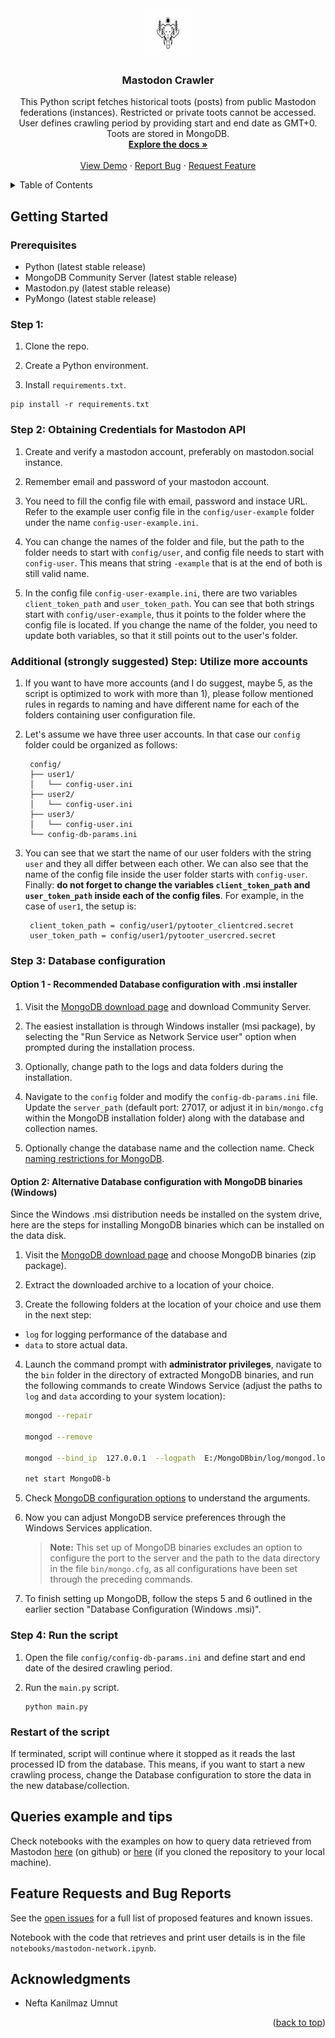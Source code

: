 <a name="readme-top"></a>


<!-- PROJECT LOGO -->
<br />
<div align="center">
  <a href="https://github.com/vraikonen/mastodon-crawler">
    <img src="img/mastodon.png" alt="Logo" width="80" height="80">
  </a>

<h3 align="center">Mastodon Crawler</h3>

  <p align="center">
    This Python script fetches historical toots (posts) from public Mastodon federations (instances). Restricted or private toots cannot be accessed. User defines crawling period by providing start and end date as GMT+0. Toots are stored in MongoDB.
    <br />
    <a href="https://github.com/vraikonen/mastodon-crawler"><strong>Explore the docs »</strong></a>
    <br />
    <br />
    <a href="https://github.com/vraikonen/mastodon-crawler">View Demo</a>
    ·
    <a href="https://github.com/vraikonen/mastodon-crawler/issues">Report Bug</a>
    ·
    <a href="https://github.com/vraikonen/mastodon-crawler/issues">Request Feature</a>
  </p>
</div>



<!-- TABLE OF CONTENTS -->
<details>
  <summary>Table of Contents</summary>
  <ol>
    <li>
      <a href="#getting-started">Getting Started</a>
      <ul>
      <li><a href="#prerequisites">Prerequisites</a></li>
      <li><a href="#obtaining-credentials-for-mastodon-api">Obtaining Credentials for Mastodon API</a></li>
      <li><a href="#database-configuration">Database configuration</a></li>
      <li><a href="#restart-of-the-script">Restart of the script</a></li>
      </ul>
    </li>
    <li><a href="#queries-example-and-tips">Query example</a></li>
    <li><a href="#Feature Requests and Bug Reports">Feature Requests and Bug Reports</a></li>
    <li><a href="#acknowledgments">Acknowledgments</a></li>
  </ol>
</details>

<!-- GETTING STARTED -->
## Getting Started

### Prerequisites
* Python (latest stable release)
* MongoDB Community Server (latest stable release)
* Mastodon.py (latest stable release)
* PyMongo (latest stable release)

### Step 1: 

1. Clone the repo.

2. Create a Python environment.

3. Install `requirements.txt`.
```
pip install -r requirements.txt
```

### Step 2: Obtaining Credentials for Mastodon API


1. Create and verify a mastodon account, preferably on mastodon.social instance.

2. Remember email and password of your mastodon account.

3. You need to fill the config file with email, password and instace URL. Refer to the example user config file in the `config/user-example` folder under the name `config-user-example.ini`. 

4. You can change the names of the folder and file, but the path to the folder needs to start with `config/user`, and config file needs to start with `config-user`. This means that string `-example` that is at the end of both is still valid name.

5. In the config file `config-user-example.ini`, there are two variables `client_token_path` and `user_token_path`. You can see that both strings start with `config/user-example`, thus it points to the folder where the config file is located. If you change the name of the folder, you need to update both variables, so that it still points out to the user's folder.

### Additional (strongly suggested) Step: Utilize more accounts

1. If you want to have more accounts (and I do suggest, maybe 5, as the script is optimized to work with more than 1), please follow mentioned rules in regards to naming and have different name for each of the folders containing user configuration file.

2. Let's assume we have three user accounts. In that case our `config` folder could be organized as follows:

        
        config/
        ├── user1/
        │   └── config-user.ini
        ├── user2/
        │   └── config-user.ini
        ├── user3/
        │   └── config-user.ini
        └── config-db-params.ini
        
3. You can see that we start the name of our user folders with the string `user` and they all differ between each other. We can also see that the name of the config file inside the user folder starts with `config-user`. Finally: **do not forget to change the variables `client_token_path` and `user_token_path` inside each of the config files**. For example, in the case of `user1`, the setup is: 

        client_token_path = config/user1/pytooter_clientcred.secret
        user_token_path = config/user1/pytooter_usercred.secret

### Step 3: Database configuration

#### Option 1 - Recommended Database configuration with .msi installer
1. Visit the [MongoDB download page](https://www.mongodb.com/try/download/community) and download Community Server. 

2. The easiest installation is through Windows installer (msi package), by selecting the "Run Service as Network Service user" option when prompted during the installation process.

3. Optionally, change path to the logs and data folders during the installation.

4. Navigate to the `config` folder and modify the `config-db-params.ini` file. Update the `server_path` (default port: 27017, or adjust it in `bin/mongo.cfg` within the MongoDB installation folder) along with the database and collection names.

5. Optionally change the database name and the collection name. Check [naming restrictions for MongoDB](https://www.mongodb.com/docs/manual/reference/limits/?_ga=2.67582801.1990405345.1706732504-2064098827.1705526269#naming-restrictions).

#### Option 2: Alternative Database configuration with MongoDB binaries (Windows)
Since the Windows .msi distribution needs be installed on the system drive, here are the steps for installing MongoDB binaries which can be installed on the data disk.

1. Visit the [MongoDB download page](https://www.mongodb.com/try/download/community) and choose MongoDB binaries (zip package).

2. Extract the downloaded archive to a location of your choice.

3. Create the following folders at the location of your choice and use them in the next step: 
  - `log` for logging performance of the database and 
  - `data` to store actual data.

4. Launch the command prompt with **administrator privileges**, navigate to the `bin` folder in the directory of extracted MongoDB binaries, and run the following commands to create Windows Service (adjust the paths to `log` and `data` according to your system location):
    ```bash
    mongod --repair 

    mongod --remove 

    mongod --bind_ip  127.0.0.1  --logpath  E:/MongoDBbin/log/mongod.log  --logappend  --dbpath  E:/MongoDBbin/data/db  --port 27017 --serviceName "MongoDB-bin" --serviceDisplayName "MongoDB-bin" --install

    net start MongoDB-b
    ```

5. Check [MongoDB configuration options](https://www.mongodb.com/docs/manual/reference/configuration-options/) to understand the arguments. 

6. Now you can adjust MongoDB service preferences through the Windows Services application.

    > **Note:** This set up of MongoDB binaries excludes an option to configure the port to the server and the path to the data directory in the file `bin/mongo.cfg`, as all configurations have been set through the preceding commands.

7. To finish setting up MongoDB, follow the steps 5 and 6 outlined in the earlier section "Database Configuration (Windows .msi)". 

### Step 4: Run the script 

1. Open the file `config/config-db-params.ini` and define start and end date of the desired crawling period. 

4. Run the `main.py` script.
    ```
    python main.py
    ```

### Restart of the script
If terminated, script will continue where it stopped as it reads the last processed ID from the database. This means, if you want to start a new crawling process, change the Database configuration to store the data in the new database/collection. 

<!-- Queries example and tips -->
## Queries example and tips
Check notebooks with the examples on how to query data retrieved from Mastodon <a href="https://github.com/vraikonen/mastodon-crawler/notebooks">here</a> (on github) or [here](./notebooks) (if you cloned the repository to your local machine).


<!-- Suggestions and Issues -->
## Feature Requests and Bug Reports

See the [open issues](https://github.com/vraikonen/mastodon-crawler/issues) for a full list of proposed features and known issues.

Notebook with the code that retrieves and print user details is in the file `notebooks/mastodon-network.ipynb`.

<!-- ACKNOWLEDGMENTS -->
## Acknowledgments

* []() Nefta Kanilmaz Umnut

<p align="right">(<a href="#readme-top">back to top</a>)</p>

